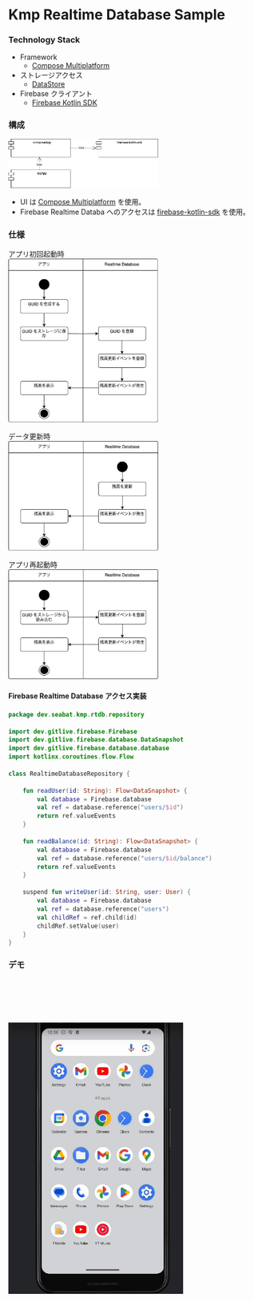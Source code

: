 # Kmp Realtime Database Sample

### Technology Stack

* Framework
    * [Compose Multiplatform](https://www.jetbrains.com/ja-jp/compose-multiplatform/)
* ストレージアクセス
    * [DataStore](https://developer.android.com/kotlin/multiplatform/datastore?hl=ja)
* Firebase クライアント
    * [Firebase Kotlin SDK](https://github.com/GitLiveApp/firebase-kotlin-sdk) 

### 構成

<img src="docs/architecture.png" width = "300px">  
  

* UI は [Compose Multiplatform](https://www.jetbrains.com/ja-jp/compose-multiplatform/) を使用。
* Firebase Realtime Databa へのアクセスは [firebase-kotlin-sdk](https://github.com/GitLiveApp/firebase-kotlin-sdk/tree/master/firebase-database) を使用。

### 仕様

アプリ初回起動時  
<img src="docs/first.png" width = "300px">  

データ更新時  
<img src="docs/updateData.png" width = "300px">  

アプリ再起動時  
<img src="docs/relaunch.png" width = "300px">  


#### Firebase Realtime Database アクセス実装 

``` kotlin
package dev.seabat.kmp.rtdb.repository

import dev.gitlive.firebase.Firebase
import dev.gitlive.firebase.database.DataSnapshot
import dev.gitlive.firebase.database.database
import kotlinx.coroutines.flow.Flow

class RealtimeDatabaseRepository {

    fun readUser(id: String): Flow<DataSnapshot> {
        val database = Firebase.database
        val ref = database.reference("users/$id")
        return ref.valueEvents
    }

    fun readBalance(id: String): Flow<DataSnapshot> {
        val database = Firebase.database
        val ref = database.reference("users/$id/balance")
        return ref.valueEvents
    }

    suspend fun writeUser(id: String, user: User) {
        val database = Firebase.database
        val ref = database.reference("users")
        val childRef = ref.child(id)
        childRef.setValue(user)
    }
}
```

### デモ

<img src="docs/KmpRealtimeDatabaseSample.gif" width = "350px">